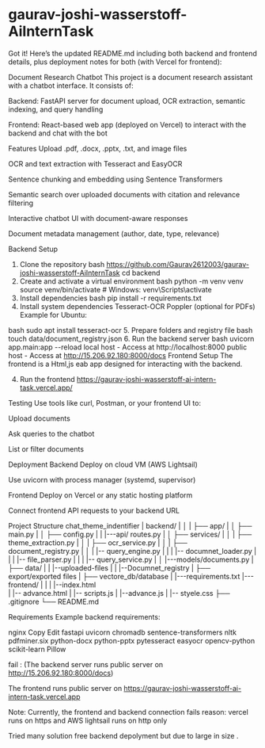 # gaurav-joshi-wasserstoff-AiInternTask

Got it! Here’s the updated README.md including both backend and frontend details, plus deployment notes for both (with Vercel for frontend):

Document Research Chatbot
This project is a document research assistant with a chatbot interface.
It consists of:

Backend: FastAPI server for document upload, OCR extraction, semantic indexing, and query handling

Frontend: React-based web app (deployed on Vercel) to interact with the backend and chat with the bot

Features
Upload .pdf, .docx, .pptx, .txt, and image files

OCR and text extraction with Tesseract and EasyOCR

Sentence chunking and embedding using Sentence Transformers

Semantic search over uploaded documents with citation and relevance filtering

Interactive chatbot UI with document-aware responses

Document metadata management (author, date, type, relevance)

Backend Setup
1. Clone the repository
bash
https://github.com/Gaurav2612003/gaurav-joshi-wasserstoff-AiInternTask
cd backend
2. Create and activate a virtual environment
bash
python -m venv venv
source venv/bin/activate  # Windows: venv\Scripts\activate
3. Install dependencies
bash
pip install -r requirements.txt
4. Install system dependencies
Tesseract-OCR
Poppler (optional for PDFs)
Example for Ubuntu:

bash
sudo apt install tesseract-ocr
5. Prepare folders and registry file
bash
touch data/document_registry.json
6. Run the backend server
bash
uvicorn app.main:app --reload
local host -
Access at http://localhost:8000
public host -
Access at http://15.206.92.180:8000/docs
Frontend Setup
The frontend is a Html,js eab app designed for interacting with the backend.

4. Run the frontend 
https://gaurav-joshi-wasserstoff-ai-intern-task.vercel.app/

Testing
Use tools like curl, Postman, or your frontend UI to:

Upload documents

Ask queries to the chatbot

List or filter documents

Deployment
Backend
Deploy on cloud VM (AWS Lightsail)

Use uvicorn with process manager (systemd, supervisor)

Frontend
Deploy on Vercel or any static hosting platform

Connect frontend API requests to your backend URL


Project Structure
chat_theme_indentifier
|  backend/
|  │
|  ├── app/
|  │   ├── main.py
|  │   ├── config.py
|  |   |---api/ routes.py
|  │   ├── services/
|  │   |    ├── theme_extraction.py
|  │   |    ├── ocr_service.py
|  │   |    ├── document_registry.py
|  │   |    |-- query_engine.py
|  |   |    |-- documnet_loader.py
|  |   |    |-- file_parser.py
|  |   |    |-- query_service.py
|  │   |---models/documents.py
|  ├── data/
|  |   |--uploaded-files
|  |   |--Documnet_registry
|  ├── export/exported files
|  ├── vectore_db/database
|  |---requirements.txt
|---frontend/
|  |
|  |--index.html  
|  |-- advance.html
|  |-- scripts.js
|  |--advance.js
|  |-- styele.css
├── .gitignore
└── README.md


Requirements
Example backend requirements:

nginx
Copy
Edit
fastapi
uvicorn
chromadb
sentence-transformers
nltk
pdfminer.six
python-docx
python-pptx
pytesseract
easyocr
opencv-python
scikit-learn
Pillow


fail : (The backend server runs public server on http://15.206.92.180:8000/docs)

The frontend runs public server on https://gaurav-joshi-wasserstoff-ai-intern-task.vercel.app

Note: Currently, the frontend and backend connection fails reason:
vercel runs on https and AWS lightsail runs on http only

Tried many solution free backend depolyment but due to large in size .
